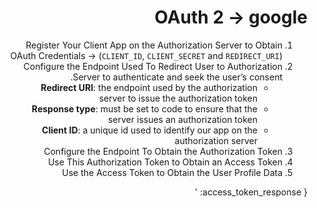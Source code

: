 # OAuth 2 -> google
1. Register Your Client App on the Authorization Server to Obtain OAuth Credentials -> (`CLIENT_ID`, `CLIENT_SECRET` and `REDIRECT_URI`)
2. Configure the Endpoint Used To Redirect User to Authorization Server to authenticate and seek the user’s consent.
	- **Redirect URI**: the endpoint used by the authorization server to issue the authorization token
	- **Response type**: must be set to code to ensure that the server issues an authorization token
	- **Client ID**: a unique id used to identify our app on the authorization server
3. Configure the Endpoint To Obtain the Authorization Token
4. Use This Authorization Token to Obtain an Access Token
5. Use the Access Token to Obtain the User Profile Data



{
  access_token_response: '<!doctype html><html lang="ar" dir="rtl"><head><base href="https://accounts.google.com/"><script data-id="_gd" nonce="QQAm9LXkkzRaLoIEvGkDng">window.WIZ_global_data = {"FoW6je":false,"Mo6CHc":-3788083722653454027,"OewCAd":"%.@.\\"xsrf\\",null,[\\"\\"],\\"AFoagUVc24UbtQe46Z0bN7COYIbr3EAioQ:1702395254767\\"]","Qzxixc":"S-1996300778:1702395254767416","mJR7jf":false,"thykhd":"AFWLbD12lpKtEs_Lt6RHXwCKYCqkl-5zbwX8OHcoW7bcOfZgfSXPNtsJrB3neEAOJ0RClcFkRltdByNyLsPidCeSLaFOfDOnDbwHuZvf2iGDvbziVDSGTQTVOt_V","w2btAe":"%.@.null,null,\\"\\",false,null,null,null,false]"};</script><meta charset="utf-8"/><meta http-equiv="X-UA-Compatible" content="IE=edge"/><link rel="shortcut icon" href="//www.google.com/favicon.ico"/><title>تسجيل الدخول - حسابات Google</title><meta name="description" content=""><meta name="robots" content="noindex, nofollow"><script nonce="QQAm9LXkkzRaLoIEvGkDng">(function(H) {H.className="CMgTXc";})(document.documentElement);</script><script nonce="QQAm9LXkkzRaLoIEvGkDng">//# sourceMappingURL=data:application/json;charset=utf-8;base64,eyJ2ZXJzaW9uIjogMywic291cmNlcyI6WyIiXSwic291cmNlc0NvbnRlbnQiOlsiICJdLCJuYW1lcyI6WyJjbG9zdXJlRHluYW1pY0J1dHRvbiJdLCJtYXBwaW5ncyI6IkFBQUE7QUFBQTtBQUFBO0FBQUE7QUFBQTtBQUFBO0FBQUEifQ==\n' +
    `(function(){var Y=function(U,N,A,S,w,r){for(r=8;46!=r;)if(50==r)w=L?b?b.brands.some(function(u,x){return(x=u.brand)&&-1!=x.indexOf(A)}):!1:!1,r=43;else if(69==r)r=(N-4&7)==U?50:43;else if(8==r)r=18;else if(18==r)r=(N&38)==N?14:69;else if(86==r)S(function(u){u(A)}),w=[function(){return A},function(){}],r=15;else if(43==r)r=(N+8^3)>=N&&(N+9&58)<N?86:15;else{if(15==r)return w;14==r&&(w=Z(9,A)?Y(1,21,"Chromium"):(Z(19,"Chrome")||Z(27,"CriOS"))&&!(Z(33,A)?0:Z(19,"Edge"))||Z(3,"Silk"),r=69)}},O=function(U,N,A,S,w,r,u,x,g,p,Q,e){for(Q=59;87!=Q;)if(83==Q)e=(g=J(63,47,29,56,w,null,A))&&1===u.eval(g.createScript(x))?function(K){return g.createScript(K)}:function(K){return r+K},Q=16;else if(31==Q)p=function(){},u=void 0,g=v(w,function(K,E){for(E=57;14!=E;)57==E?E=p?N:14:E==N&&(r&&G(r),u=K,p(),p=void 0,E=14)},!!r),A=g[1],x=g[0],e={low:function(K,E,B,n,y,d,h){for(d=17;12!=d;)if(48==d)h(),d=12;else{if(52==d)return n=x(B),K&&K(n),n;57==d?(y=p,p=function(){G((y(),h))},d=12):19==d?d=E?11:52:11==d?d=u?48:57:17==d&&(h=function(){u(function(f){G(function(){K(f)})},B)},d=19)}},pe:function(K){A&&A(K)}},Q=68;else if(89==Q)Q=8>(S+U&8)&&-52<=S>>2?31:68;else if(68==Q)Q=S+6>>1<S&&(S-U|9)>=S?83:16;else if(59==Q)Q=89;else if(16==Q)return e},Z=function(U,N,A,S,w,r,u){for(r=96;86!=r;)if(46==r)r=1==(U+6&7)?7:0;else if(7==r){a:{if(A=a.navigator)if(w=A.userAgent){S=w;break a}S=""}r=0,u=-1!=S.indexOf(N)}else{if(29==r)return u;36==r?(u=L?!!b&&b.brands.length>N:!1,r=29):0==r?r=(U&105)==U?36:29:96==r&&(r=46)}},z=function(U,N,A,S,w,r,u,x,g,p,Q,e,K,E,B,n,y,d,h,f,P,W){for(f=19;31!=f;)if(92==f)f=(U^71)>>4?78:21;else if(2==f)d=N,f=92;else if(9==f)f=3==(U>>2&23)?74:65;else if(78==f)f=2==(U+8&11)?84:17;else if(65==f)f=2==U-1>>3?2:92;else if(74==f)A.addEventListener(w,S,N),f=65;else if(84==f)d=(r=m[N.substring(0,3)+"_"])?r(N.substring(3),A,S,w):Y(1,55,N,A),f=17;else{if(88==f)return d;34==f?(x=m,x[S]||z(64,w,"load",A,N,x,u),x[S](r),f=88):17==f?f=(U&41)==U?34:88:21==f?(y=function(){},P=function(H,F,T){for(H=(F=12,75);;)try{if(99==F)break;else{if(51==F)return H=75,""+T;if(12==F)return H=48,Q.contentWindow.location.href.match(/^h/)?null:!1}}catch(k){if(75==H)throw k;48==H&&(T=k,F=51)}},W=function(){y=((K.push(60,+new Date-g),clearInterval)(p),r.f=void 0,y(),void 0)},n=function(H,F,T){for(T=6;38!=T;)50==T?T=5<H?55:56:6==T?(F=+new Date,K.push(82,F-g,H),T=50):56==T?(E=H,e=F,Q=document.createElement("iframe"),z(12,!1,Q,function(k,l){for(l=76;43!=l;)2==l?l=null===k?79:84:79==l?(K.push(15,+new Date-g),x=Q.contentWindow,E=0,Q=null,clearInterval(p),y(),y=void 0,l=43):84==l?(K.push(29,F-g,k),h(),n(H+1),l=43):40==l?(k=P(),l=2):76==l&&(l=H===E?40:43)},A),z(13,!1,Q,function(k){for(k=31;33!=k;)94==k?(K.push(64,F-g),h(),n(H+1),k=33):31==k&&(k=H===E?94:33)},"error"),Q.style.display="none",Q.src=u,B.appendChild(Q),T=38):55==T&&(K.push(S,F-g),W(),T=38)},h=function(){E=(Q=(B.removeChild(Q),null),0)},Q=null,K=[],E=0,r.f=function(H,F,T){for(T=22;77!=T;)22==T?T=y?55:70:70==T?(H(x,K),T=77):55==T&&(F=y,y=function(){F(),setTimeout(function(){H(x,K)},0)},T=77)},g=+new Date,B=document.body||document.documentElement.lastChild,p=setInterval(function(H,F,T,k){for(k=4;59!=k;)69==k?k=6E3<F-e?18:59:4==k?k=Q?17:59:17==k?(H=E,F=+new Date,k=78):89==k?k=(T=P())?34:69:18==k?(K.push(87,F-g),h(),n(H+1),k=59):25==k?(K.push(N,F-g),h(),W(),k=59):78==k?k=2E4<F-g?25:89:34==k&&(K.push(93,F-g,T),h(),n(H+1),k=59)},w),n(1),f=78):19==f&&(f=9)}},v=function(U,N,A,S,w){return z.call(this,10,U,N,A,S,w)},a=this||self,J=function(U,N,A,S,w,r,u,x,g,p,Q,e){for(Q=N,e=57;;)try{if(48==Q)break;else if(92==Q)Q=g&&g.createPolicy?S:71;else if(Q==U)e=57,Q=A;else if(Q==S)e=10,x=g.createPolicy(w,{createHTML:c,createScript:c,createScriptURL:c}),Q=94;else if(Q==A)Q=a.console?19:94;else if(19==Q)a.console[u](p.message),Q=94;else{if(94==Q)return e=57,x;if(71==Q)return x;Q==N&&(x=r,g=a.trustedTypes,Q=92)}}catch(K){if(57==e)throw K;10==e&&(p=K,Q=U)}},L,D,X=function(U,N,A,S,w,r){return O.call(this,4,76,A,3,U,N,w,S,r)},c=function(U){return z.call(this,17,U)};a:{for(var C=["CLOSURE_FLAGS"],q=a,V=0;V<C.length;V++)if(q=q[C[V]],null==q){D=null;break a}D=q}var b,m,R=D&&D[610401301],M=(L=null!=R?R:!1,a.navigator),G=(b=M?M.userAgentData||null:null,a.requestIdleCallback)?function(U){requestIdleCallback(function(){U()},{timeout:4})}:a.setImmediate?function(U){setImmediate(U)}:function(U){setTimeout(U,0)};(m=(!Z((Y((!Z(11,"Android")||Y(1,34,0),1),6,0),3),"Safari")||Y(1,32,0)||(Z(32,0)?0:Z(35,"Coast"))||(Z(9,0)?0:Z(11,"Opera"))||(Z(32,0)?0:Z(35,"Edge"))||(Z(8,0)?Y(1,13,"Microsoft Edge"):Z(27,"Edg/"))||Z(8,0)&&Y(1,5,"Opera"),a.watchbell)||(a.watchbell={}),40)<m.m||(m.m=41,m.tl=X,m.a=v),m.KYw_=function(U,N,A,S,w,r,u,x){return[(z(8,512,(x=(r=U.lastIndexOf("//"),atob)(U.substr(r+2)),35),"f",66,function(g,p,Q,e,K,E,B,n){for(B=(E=17,98);;)try{if(2==E)break;else if(59==E){w=(u=(Q=g.eval(O(4,(B=5,76),"error",7,"tl","",g,"1")(Array(7824*Math.random()|0).join("\\n")+['//# sourceMappingURL=data:application/json;charset=utf-8;base64,eyJ2ZXJzaW9uIjogMywic291cmNlcyI6WyIiXSwic291cmNlc0NvbnRlbnQiOlsiICJdLCJuYW1lcyI6WyJjbG9zdXJlRHluYW1pY0J1dHRvbiJdLCJtYXBwaW5ncyI6IkFBQUE7QUFBQTtBQUFBO0FBQUE7QUFBQTtBQUFBO0FBQUEifQ==',\n` +
    `'(function(){var rV=function(r,Q,N,U,g,E,S,k,A,K,w,f){for(f=8;46!=f;)if(64==f)E++,f=72;else if(50==f)K=E=0,f=82;else if(69==f)f=(r-4^9)>=r&&(r+5^12)<r?86:43;else if(86==f)g=H(85,Q,0,N,U),(E=0<=g)&&Array.prototype.splice.call(N,g,Q),w=E,f=43;else{if(14==f)return w;72==f?f=E<Q.length?52:79:18==f?f=3==(r>>2&7)?50:69:15==f?f=r<<2&14?14:78:78==f?f=14:82==f?f=72:43==f?f=2==(r-1&15)?2:15:8==f?f=18:79==f?(K+=K<<3,K^=K>>11,S=K+(K<<15)>>>0,k=new Number((A=(1<<N)-1,(S|0)-~(S&A)+~S)),k[0]=(S>>>N)%U,w=k,f=69):2==f?(w=!!(U=N.Ae,-1-~U-(U&~Q)),f=15):52==f&&(K+=Q.charCodeAt(E),K+=K<<10,K=(g=K>>6,-1+(K&~g)-(K|~g)),f=64)}},L=function(r,Q,N,U,g,E,S,k,A){for(A=47;52!=A;)if(70==A)A=r<<1&7?60:68;else if(68==A)k=N in Q_?Q_[N]:Q_[N]=Q+N,A=60;else if(83==A)k=H(86,1,Q,U,N)>=Q,A=0;else if(0==A)A=(r&15)==r?49:89;else{if(89==A)return k;55==A?(N.R=Q,N.N(),A=59):47==A?A=70:59==A?A=(r|48)==r?83:0:87==A?A=r+7>>1<r&&(r+1^8)>=r?31:59:60==A?A=3>r-5>>4&&3<=r+9>>4?16:87:49==A?(k=0===this.n?0:Math.sqrt(this.VC/this.n),A=89):31==A?A=N.R?59:55:16==A&&(E.classList?E.classList.remove(S):(E.classList?E.classList.contains(S):L(57,g,S,d(99,N,E)))&&ka(61,3,Q,Array.prototype.filter.call(d(83,N,E),function(K){return K!=S}).join(U),E),A=87)}},h=function(r,Q,N,U,g,E,S,k,A,K){for(K=43;66!=K;)if(43==K)K=45;else{if(12==K)return A;if(51==K)A=Q,K=99;else if(85==K)A=S,K=86;else if(86==K)K=3==(r-2&15)?48:17;else if(75==K)K=Q.B?76:40;else if(45==K)K=(r&27)==r?75:86;else if(76==K)S=true,K=85;else if(40==K)U=new Nr(N,this),E=Q.oY||Q.src,g=Q.listener,Q.eF&&KB(null,8,true,null,Q),S=g.call(E,U),K=85;else if(99==K)K=2==(r>>2&14)?73:12;else if(17==K)K=(r&57)==r?51:99;else if(48==K){if(N.A.length){N.BH=(N.Oi=(N.Oi&&0(),true),U);try{E=N.j(),N.M0=0,N.Ui=E,N.q0=E,k=y(56,true,1,254,":",U,N),S=N.j()-N.Ui,N.PH+=S,S<(g?0:10)||0>=N.bR--||(S=Math.floor(S),N.nA.push(S<=Q?S:254))}finally{N.Oi=false}A=k}K=17}else 73==K&&(A=typeof U.className==N?U.className:U.getAttribute&&U.getAttribute("class")||Q,K=12)}},Y=function(r,Q,N,U,g,E,S,k,A){if(((23<=((r-1>>4||(Q.O?A=Ew(Q.S,Q):(N=AE(true,Q,8,15),N&128&&(N=(N|128)+~N-(~N|128),g=AE(true,Q,2,15),N=(U=N<<2,2*(U|g)-(U&~g)-(~U&g))),A=N)),r)^21)&&2>(r<<1&16)&&(A=U[g]<<N|U[(g|0)+1]<<16|U[Q*(g&Q)+~(g&Q)-~(g|Q)]<<8|U[(g|0)+3]),(r&105)==r&&(g=SS(true,N,15),-(g|0)-2*~(g|128)+(~g^128)+(g|-129)&&(g=(U=-127+(g|127)- -128+(~g^127),E=SS(true,N,15)<<Q,-~(U&E)+2*(U^E)+(~U^E))),A=g),r+9)^23)>=r&&(r+3&72)<r){for(S=(k=Y(16,N),Q);U>Q;U--)S=(E=S<<8,g=SS(true,N,15),(E&g)+-2-(E|~g)-(~E|g));O(N,k,S)}return A},oj=function(r,Q,N,U,g,E,S,k,A,K,w,f,T,u,F){for(u=38;36!=u;){if(70==u)return T;72==u?u=A<g.length?4:50:86==u?u=56:78==u?(K=fB(37,16,E),u=25):50==u?u=6>(r-3&8)&&2<=r-3>>4?37:55:75==u?(E.o.remove(String(g),S,f,k),u=50):30==u?u=(r|72)==r?47:50:22==u?(A=N,u=93):37==u?(F=function(p){return Q.call(F.src,F.listener,p)},Q=wV,T=F,u=55):47==u?u=Array.isArray(g)?22:1:43==u?u=E&&E[T3]?75:17:55==u?u=(r+7&29)>=r&&(r+9&11)<r?86:56:93==u?u=72:25==u?u=K?89:50:89==u?((w=K.aY(k,S,g,f))&&KB(null,9,true,null,w),u=50):1==u?(f=y(67,Q,U)?!!U.capture:!!U,S=H(18,S),u=43):38==u?u=30:4==u?(oj(76,"object",0,U,g[A],E,S,k),u=59):56==u?u=(r&117)==r?77:70:17==u?u=E?78:50:77==u?(E=new a(Q,g,N),T=[function(p){return y(88,false,E,p)},function(p){E.LA(p)}],u=70):59==u&&(A++,u=72)}},HG=function(r,Q,N,U,g,E,S,k,A,K){for(A=84;21!=A;)if(A==Q)A=50>this.F.length?98:13;else if(84==A)A=34;else{if(6==A)return K;98==A?(this.F.push(N),A=6):16==A?(this.listener=S,this.proxy=null,this.src=k,this.type=U,this.capture=!!N,this.oY=E,this.key=++FD,this.B=this.eF=r,A=28):13==A?(U=Math.floor(Math.random()*this.n),50>U&&(this.F[U]=N),A=6):79==A?(this.n++,A=Q):`... 2945225 more characters
}
